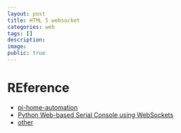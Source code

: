 ```yaml
---
layout: post
title: HTML 5 websocket
categories: web
tags: []
description: 
image: 
public: true
---
```


# REference
- [pi-home-automation](https://bitbucket.org/lordloh/pi-home-automation/src/master/relay.py)
- [Python Web-based Serial Console using WebSockets](http://fabacademy.org/archives/2015/doc/WebSocketConsole.html)
- [other](http://thgeorgiou.com/posts/2017-03-20-usb-serial-network/)